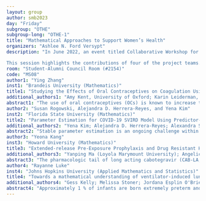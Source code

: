 ```yaml
---
layout: group
author: smb2023
day: "Friday"
subgroup: "OTHE"
subgroup-long: "OTHE-1"
title: "Mathematical Approaches to Support Women’s Health"
organizers: "Ashlee N. Ford Versypt"
description: "In June 2022, an event titled Collaborative Workshop for Women in Mathematical Biology: Mathematical Approaches to Support Women’s Health was held in conjunction with the University of Minnesota's Institute for Mathematics and its Application. The event hosted project teams involving women at different career stages, from early career mathematicians to leaders in the field, to bolster leadership among senior mathematical biologists and data scientists, and to provide mentoring for early career mathematicians. The project teams each worked on a mathematical biology topic related to women's health during the workshop and then continued their collaboration. 

This session highlights the contributions of four of the project teams."
room: "Student-Alumni Council Room (#2154)"
code: "MS08"
author1: "Ying Zhang"
inst1: "Brandeis University (Mathematics)"
title1: "Studying the Effects of Oral Contraceptives on Coagulation Using a Mathematical Modeling Approach"
additional_authors1: "Amy Kent, University of Oxford; Karin Leiderman, University of North Carolina at Chapel Hill; Anna C. Nelson, Duke University; Suzanne Sindi, University of California, Merced; Melissa M. Stadt, University of Waterloo; Lingyun (Ivy) Xiong, University of Southern California."
abstract1: "The use of oral contraceptives (OCs) is known to increase the risk of thrombosis, but the mechanisms underlying this risk and the determinants of the tests that assess this risk are not fully understood. In this study, we used a mathematical model to study the effects of the OC levonorgestrel (lev) on blood clotting. Lev is reported to change the plasma levels of blood clotting factors. The model simulates coagulation reactions in a small injury under flow, takes clotting factors as inputs and outputs time courses of the coagulation enzyme thrombin. We created a virtual patient population with factor levels before and after lev use that were based on published patient data. After analyzing the simulated thrombin, we found that changes in factor levels due to lev increased the amount and speed of thrombin generation for all virtual patients. This suggested that the factor level changes alone can heighten the prothrombotic state of the model system. We extended the model to include generation of the inhibitor APC so we could test the effects of lev on the systems’ sensitivity to APC. In line with literature reports, the use of lev decreased the APC sensitivity, which correlates with increased thrombosis risk."
author2: "Susan Rogowski, Alejandra D. Herrera-Reyes, and Yena Kim"
inst2: "Florida State University (Mathematics)"
title2: "Parameter Estimation for COVID-19 SVIRD Model Using Predictor-Corrector Algorithm"
additional_authors2: "Yena Kim; Alejandra D. Herrera-Reyes; Alexandra Smirnova; Ruiyan Luo; Diana White"
abstract2: "Stable parameter estimation is an ongoing challenge within biomathematics, especially in epidemiology. Oftentimes epidemiological models are composed of large numbers of equations and parameters. High dimensionality makes classic parameter estimation approaches, such as least square fitting, computationally expensive, and the presence of observational noise and reporting errors that accompany real-time data can make these parameter estimation problems ill-posed and unstable. The recent COVID-19 pandemic highlighted the need for efficient parameter estimation tools. In this paper, we develop a modified version of a regularized predictor-corrector algorithm aimed at stable low-cost reconstruction of infectious disease parameters. This method is applied to a new compartmental model describing COVID-19 dynamics, which accounts for vaccination and immunity loss (from vaccinated and recovered populations). Numerical simulations are carried out with synthetic and real data for COVID-19 pandemic. Based on the reconstructed disease transmission rates (and known mitigation measures), observations on historical trends of COVID-19 in the states of Georgia and California are presented. Such observations can be used to provide insights into future COVID policies."
author3: "Yeona Kang"
inst3: "Howard University (Mathematics)"
title3: "Extended-release Pre-Exposure Prophylaxis and Drug Resistant HIV"
additional_authors3: "Yanping Ma (Loyola Marymount University); Angelica Davenport (Florida State University); Jennifer Aduamah(University of Delaware), Kathryn Link (Pfzier) and Katharine Gurski (Howard University)"
abstract3: "The pharmacologic tail of long acting cabotegravir (CAB-LA, injectable PrEP) allows months-long intervals between injections, but it might encourage the growth of drug-resistant HIV strains during the acute infection stage. We present a within-host, mechanistic Ordinary Differential Equation model of the HIV latency and infection cycle in CD4+ T-cells to investigate. We develop a pharmacokinetic/pharmacodynamic model for long acting cabotegravir (CAB-LA, injectable PrEP) to relate the inhibitory drug response to the drug concentration in plasma as well as rectal, cervical, and vaginal fluids and tissue. After validating our model against experimental results, we build in-silico trials. First, we separately administer CAB-LA to the in-silico macaque and human patients prior to and post-SHIV/HIV exposure, to observe SHIV and HIV infectivity dynamics, respectively. The model does not include a mechanism for CAB-LA to generate drug-resistant HIV mutations, but we observe the result when mutations arise naturally. We find CAB-LA may encourage the drug-resistant strain to grow and to outcompete the wild-type in the acute stage. The in-silico trials show that the level of drug resistance, the effectiveness of CAB-LA against the mutations, and the degree of fitness for the mutant strain of virions to infect T-cells determine the course of the drug-resistant strain."
author4: "Rayanne Luke"
inst4: "Johns Hopkins University (Applied Mathematics and Statistics)"
title4: "Towards a mathematical understanding of ventilator-induced lung injury in preterm rat pups"
additional_authors4: "Gess Kelly; Melissa Stoner; Jordana Esplin O'Brien; Sharon R. Lubkin; Laura Ellwein Fix"
abstract4: "Approximately 1 % of infants are born extremely preterm and are prone to respiratory distress. Typical treatments are less effective for this group and invasive mechanical ventilation applied as a last resort causes trauma, leading to ventilator-induced lung injury (VILI). Further, maternal infection can cause prenatal and neonatal lung infection, inflammation, and often very preterm birth. Inflammation is expected to stiffen the lungs, but exceptions occur, and a complete picture of the mechanisms of stiffening remains unknown. To better understand these mechanisms, we present an application of parameter estimation to a compartment model of pressure-volume lung dynamics along with newly designed image analysis metrics. We also apply optimization to data from a neonatal rat model and identify key parameter differences between healthy and unhealthy groups that may suggest the mechanisms of VILI in infected respiratory systems. Finally, combined analyses of our strategies identify correlations between inflammatory markers and model parameters with no analog in the data, suggesting that mathematical approaches provide an important path towards understanding VILI and infection."
---
```

